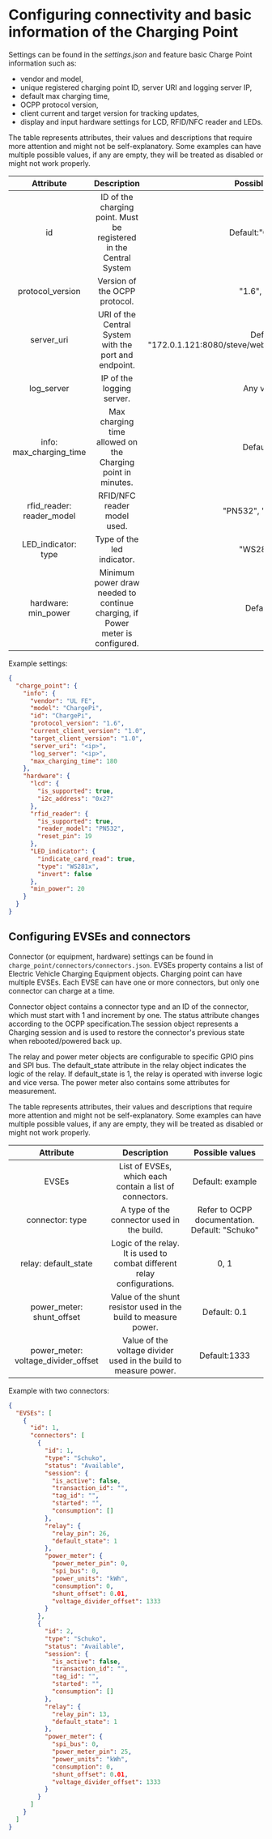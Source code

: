 # Configuring connectivity and basic information of the Charging Point

Settings can be found in the _settings.json_ and feature basic Charge Point information such as:

- vendor and model,
- unique registered charging point ID, server URI and logging server IP,
- default max charging time,
- OCPP protocol version,
- client current and target version for tracking updates,
- display and input hardware settings for LCD, RFID/NFC reader and LEDs.

The table represents attributes, their values and descriptions that require more attention and might not be
self-explanatory. Some examples can have multiple possible values, if any are empty, they will be treated as disabled or
might not work properly.

| Attribute| Description |Possible values | 
| :---:    | :---:    | :---:    | 
| id | ID of the charging point. Must be registered in the Central System | Default:"ChargePi" |
| protocol_version | Version of the OCPP protocol. | "1.6", "2.0.1" |
| server_uri | URI of the Central System with the port and endpoint. | Default: "172.0.1.121:8080/steve/websocket/CentralSystemService" | 
| log_server | IP of the logging server. | Any valid IP | 
| info: max_charging_time | Max charging time allowed on the Charging point in minutes. | Default:180 |
| rfid_reader: reader_model | RFID/NFC reader model used. |  "PN532", "MFRC522" | 
| LED_indicator: type | Type of the led indicator.  | "WS281x", ""|
| hardware: min_power| Minimum power draw needed to continue charging, if Power meter is configured. | Default:20|

Example settings:

```json
{
  "charge_point": {
    "info": {
      "vendor": "UL FE",
      "model": "ChargePi",
      "id": "ChargePi",
      "protocol_version": "1.6",
      "current_client_version": "1.0",
      "target_client_version": "1.0",
      "server_uri": "<ip>",
      "log_server": "<ip>",
      "max_charging_time": 180
    },
    "hardware": {
      "lcd": {
        "is_supported": true,
        "i2c_address": "0x27"
      },
      "rfid_reader": {
        "is_supported": true,
        "reader_model": "PN532",
        "reset_pin": 19
      },
      "LED_indicator": {
        "indicate_card_read": true,
        "type": "WS281x",
        "invert": false
      },
      "min_power": 20
    }
  }
}
```

## Configuring EVSEs and connectors

Connector (or equipment, hardware) settings can be found in `charge_point/connectors/connectors.json`. EVSEs property
contains a list of Electric Vehicle Charging Equipment objects. Charging point can have multiple EVSEs. Each EVSE can
have one or more connectors, but only one connector can charge at a time.

Connector object contains a connector type and an ID of the connector, which must start with 1 and increment by one. The
status attribute changes according to the OCPP specification.The session object represents a Charging session and is
used to restore the connector's previous state when rebooted/powered back up.

The relay and power meter objects are configurable to specific GPIO pins and SPI bus. The default_state attribute in the
relay object indicates the logic of the relay. If default_state is 1, the relay is operated with inverse logic and vice
versa. The power meter also contains some attributes for measurement.

The table represents attributes, their values and descriptions that require more attention and might not be
self-explanatory. Some examples can have multiple possible values, if any are empty, they will be treated as disabled or
might not work properly.

| Attribute| Description |Possible values | 
| :---:    | :---:    | :---:    | 
| EVSEs | List of EVSEs, which each contain a list of connectors. | Default: example |
| connector: type | A type of the connector used in the build.  | Refer to OCPP documentation. Default: "Schuko" |
| relay: default_state | Logic of the relay. It is used to combat different relay configurations. |0, 1| 
| power_meter: shunt_offset | Value of the shunt resistor used in the build to measure power. | Default: 0.1 | 
| power_meter: voltage_divider_offset| Value of the voltage divider used in the build to measure power.| Default:1333 |

Example with two connectors:

```json
{
  "EVSEs": [
    {
      "id": 1,
      "connectors": [
        {
          "id": 1,
          "type": "Schuko",
          "status": "Available",
          "session": {
            "is_active": false,
            "transaction_id": "",
            "tag_id": "",
            "started": "",
            "consumption": []
          },
          "relay": {
            "relay_pin": 26,
            "default_state": 1
          },
          "power_meter": {
            "power_meter_pin": 0,
            "spi_bus": 0,
            "power_units": "kWh",
            "consumption": 0,
            "shunt_offset": 0.01,
            "voltage_divider_offset": 1333
          }
        },
        {
          "id": 2,
          "type": "Schuko",
          "status": "Available",
          "session": {
            "is_active": false,
            "transaction_id": "",
            "tag_id": "",
            "started": "",
            "consumption": []
          },
          "relay": {
            "relay_pin": 13,
            "default_state": 1
          },
          "power_meter": {
            "spi_bus": 0,
            "power_meter_pin": 25,
            "power_units": "kWh",
            "consumption": 0,
            "shunt_offset": 0.01,
            "voltage_divider_offset": 1333
          }
        }
      ]
    }
  ]
}
```
